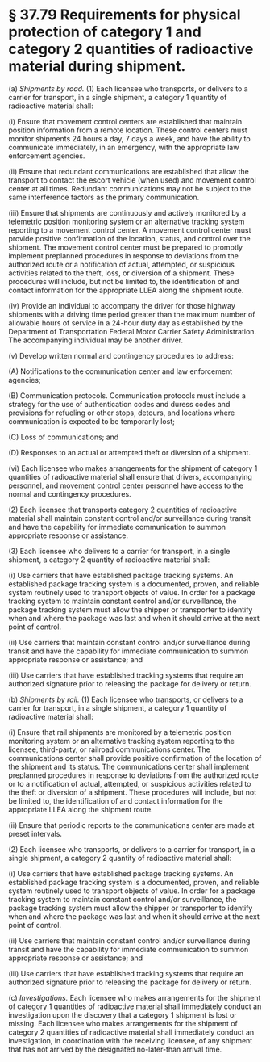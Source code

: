 # § 37.79   Requirements for physical protection of category 1 and category 2 quantities of radioactive material during shipment.

(a) *Shipments by road.* (1) Each licensee who transports, or delivers to a carrier for transport, in a single shipment, a category 1 quantity of radioactive material shall:


(i) Ensure that movement control centers are established that maintain position information from a remote location. These control centers must monitor shipments 24 hours a day, 7 days a week, and have the ability to communicate immediately, in an emergency, with the appropriate law enforcement agencies.


(ii) Ensure that redundant communications are established that allow the transport to contact the escort vehicle (when used) and movement control center at all times. Redundant communications may not be subject to the same interference factors as the primary communication.


(iii) Ensure that shipments are continuously and actively monitored by a telemetric position monitoring system or an alternative tracking system reporting to a movement control center. A movement control center must provide positive confirmation of the location, status, and control over the shipment. The movement control center must be prepared to promptly implement preplanned procedures in response to deviations from the authorized route or a notification of actual, attempted, or suspicious activities related to the theft, loss, or diversion of a shipment. These procedures will include, but not be limited to, the identification of and contact information for the appropriate LLEA along the shipment route.


(iv) Provide an individual to accompany the driver for those highway shipments with a driving time period greater than the maximum number of allowable hours of service in a 24-hour duty day as established by the Department of Transportation Federal Motor Carrier Safety Administration. The accompanying individual may be another driver.


(v) Develop written normal and contingency procedures to address:


(A) Notifications to the communication center and law enforcement agencies;


(B) Communication protocols. Communication protocols must include a strategy for the use of authentication codes and duress codes and provisions for refueling or other stops, detours, and locations where communication is expected to be temporarily lost;


(C) Loss of communications; and


(D) Responses to an actual or attempted theft or diversion of a shipment.


(vi) Each licensee who makes arrangements for the shipment of category 1 quantities of radioactive material shall ensure that drivers, accompanying personnel, and movement control center personnel have access to the normal and contingency procedures.


(2) Each licensee that transports category 2 quantities of radioactive material shall maintain constant control and/or surveillance during transit and have the capability for immediate communication to summon appropriate response or assistance.


(3) Each licensee who delivers to a carrier for transport, in a single shipment, a category 2 quantity of radioactive material shall:


(i) Use carriers that have established package tracking systems. An established package tracking system is a documented, proven, and reliable system routinely used to transport objects of value. In order for a package tracking system to maintain constant control and/or surveillance, the package tracking system must allow the shipper or transporter to identify when and where the package was last and when it should arrive at the next point of control.


(ii) Use carriers that maintain constant control and/or surveillance during transit and have the capability for immediate communication to summon appropriate response or assistance; and


(iii) Use carriers that have established tracking systems that require an authorized signature prior to releasing the package for delivery or return.


(b) *Shipments by rail.* (1) Each licensee who transports, or delivers to a carrier for transport, in a single shipment, a category 1 quantity of radioactive material shall:


(i) Ensure that rail shipments are monitored by a telemetric position monitoring system or an alternative tracking system reporting to the licensee, third-party, or railroad communications center. The communications center shall provide positive confirmation of the location of the shipment and its status. The communications center shall implement preplanned procedures in response to deviations from the authorized route or to a notification of actual, attempted, or suspicious activities related to the theft or diversion of a shipment. These procedures will include, but not be limited to, the identification of and contact information for the appropriate LLEA along the shipment route.


(ii) Ensure that periodic reports to the communications center are made at preset intervals.


(2) Each licensee who transports, or delivers to a carrier for transport, in a single shipment, a category 2 quantity of radioactive material shall:


(i) Use carriers that have established package tracking systems. An established package tracking system is a documented, proven, and reliable system routinely used to transport objects of value. In order for a package tracking system to maintain constant control and/or surveillance, the package tracking system must allow the shipper or transporter to identify when and where the package was last and when it should arrive at the next point of control.


(ii) Use carriers that maintain constant control and/or surveillance during transit and have the capability for immediate communication to summon appropriate response or assistance; and


(iii) Use carriers that have established tracking systems that require an authorized signature prior to releasing the package for delivery or return.


(c) *Investigations.* Each licensee who makes arrangements for the shipment of category 1 quantities of radioactive material shall immediately conduct an investigation upon the discovery that a category 1 shipment is lost or missing. Each licensee who makes arrangements for the shipment of category 2 quantities of radioactive material shall immediately conduct an investigation, in coordination with the receiving licensee, of any shipment that has not arrived by the designated no-later-than arrival time.




